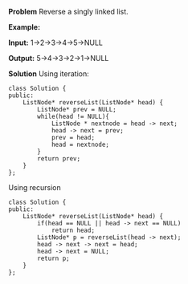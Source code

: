 **Problem**
Reverse a singly linked list.

**Example:**

**Input:** 1->2->3->4->5->NULL

**Output:** 5->4->3->2->1->NULL

**Solution**
Using iteration:
```
class Solution {
public:
    ListNode* reverseList(ListNode* head) {
        ListNode* prev = NULL;
        while(head != NULL){
            ListNode * nextnode = head -> next;
            head -> next = prev;
            prev = head;
            head = nextnode;
        }
        return prev;
    }
};
```
Using recursion
```
class Solution {
public:
    ListNode* reverseList(ListNode* head) {
        if(head == NULL || head -> next == NULL)
            return head;
        ListNode* p = reverseList(head -> next);
        head -> next -> next = head;
        head -> next = NULL;
        return p;
    }
};
```
<!--stackedit_data:
eyJoaXN0b3J5IjpbLTc2MzUxNzA3LDQ5NTI2MTAzOSwtMjgxMj
E4MzQyXX0=
-->